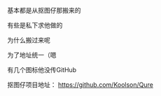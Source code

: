 基本都是从抠图仔那搬来的

有些是私下求他做的

为什么搬过来呢

为了地址统一（嗯

有几个图标他没传GitHub

抠图仔项目地址：
https://github.com/Koolson/Qure
